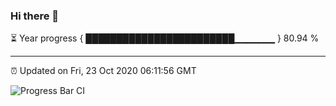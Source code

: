 ### Hi there 👋

⏳ Year progress { ████████████████████████▁▁▁▁▁▁ } 80.94 %

---

⏰ Updated on Fri, 23 Oct 2020 06:11:56 GMT

![Progress Bar CI](https://github.com/liununu/liununu/workflows/Progress%20Bar%20CI/badge.svg)
